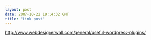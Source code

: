 ```yaml
---
layout: post
date: 2007-10-22 19:14:32 GMT
title: "Link post"
---
```

<http://www.webdesignerwall.com/general/useful-wordpress-plugins/>

